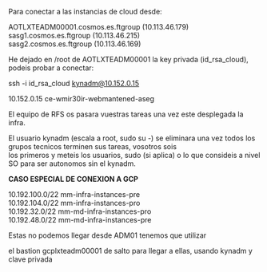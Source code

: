 Para conectar a las instancias de cloud desde:

AOTLXTEADM00001.cosmos.es.ftgroup (10.113.46.179)  
sasg1.cosmos.es.ftgroup (10.113.46.215)  
sasg2.cosmos.es.ftgroup (10.113.46.169)

He dejado en /root de AOTLXTEADM00001 la key privada (id_rsa_cloud), podeis probar a conectar:

ssh -i id_rsa_cloud kynadm@10.152.0.15

10.152.0.15 ce-wmir30ir-webmantened-aseg

El equipo de RFS os pasara vuestras tareas una vez este desplegada la infra.

El usuario kynadm (escala a root, sudo su -) se eliminara una vez todos los grupos tecnicos terminen sus tareas, vosotros sois   
los primeros y meteis los usuarios, sudo (si aplica) o lo que consideis a nivel SO para ser autonomos sin el kynadm.

**CASO ESPECIAL DE CONEXION A GCP**

10.192.100.0/22 mm-infra-instances-pre  
10.192.104.0/22 mm-infra-instances-pro  
10.192.32.0/22 mm-md-infra-instances-pro  
10.192.48.0/22 mm-md-infra-instances-pre

Estas no podemos llegar desde ADM01 tenemos que utilizar 

el bastion gcplxteadm00001 de salto para llegar a ellas, usando kynadm y clave privada